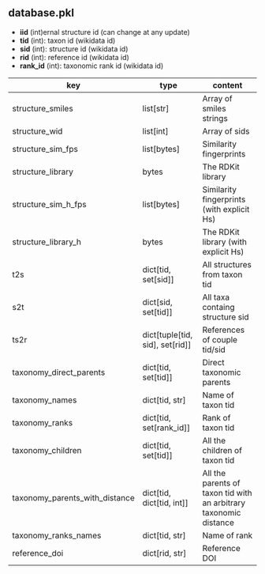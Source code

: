 ## database.pkl

- **iid** (int)ernal structure id (can change at any update)
- **tid** (int): taxon id (wikidata id)
- **sid** (int): structure id (wikidata id)
- **rid** (int): reference id (wikidata id)
- **rank_id** (int): taxonomic rank id (wikidata id)

| key                            | type                            | content                                                           |
|--------------------------------|---------------------------------|-------------------------------------------------------------------|
| structure_smiles               | list[str]                       | Array of smiles strings                                           |
| structure_wid                  | list[int]                       | Array of sids                                                     |
| structure_sim_fps              | list[bytes]                     | Similarity fingerprints                                           |
| structure_library              | bytes                           | The RDKit library                                                 |
| structure_sim_h_fps            | list[bytes]                     | Similarity fingerprints (with explicit Hs)                        |
| structure_library_h            | bytes                           | The RDKit library (with explicit Hs)                              |
| t2s                            | dict[tid, set[sid]]             | All structures from taxon tid                                     |
| s2t                            | dict[sid, set[tid]]             | All taxa containg structure sid                                   |
| ts2r                           | dict[tuple[tid, sid], set[rid]] | References of couple tid/sid                                      |
| taxonomy_direct_parents        | dict[tid, set[tid]]             | Direct taxonomic parents                                          |
| taxonomy_names                 | dict[tid, str]                  | Name of taxon tid                                                 |
| taxonomy_ranks                 | dict[tid, set[rank_id]]         | Rank of taxon tid                                                 |
| taxonomy_children              | dict[tid, set[tid]]             | All the children of taxon tid                                     |
| taxonomy_parents_with_distance | dict[tid, dict[tid, int]]       | All the parents of taxon tid with an arbitrary taxonomic distance |
| taxonomy_ranks_names           | dict[tid, str]                  | Name of rank                                                      |
| reference_doi                  | dict[rid, str]                  | Reference DOI                                                     |
